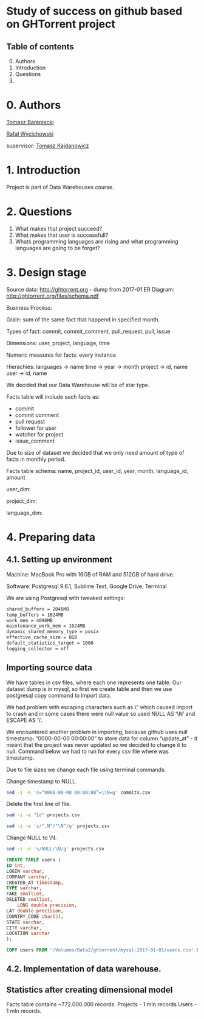 # Study of success on github based on GHTorrent project

## Table of contents
0. Authors
1. Introduction
2. Questions
3. 

# 0. Authors
[Tomasz Baraniecki](https://github.com/tbaraniecki)

[Rafał Wycichowski](https://github.com/Wyci)

supervisor: [Tomasz Kajdanowicz](https://github.com/kajdanowicz)

# 1. Introduction

Project is part of Data Warehouses course. 




# 2. Questions

1. What makes that project succeed? 
2. What makes that user is successfull? 
3. Whats programming languages are rising and what programming languages are going to be forget?

# 3. Design stage

Source data: http://ghtorrent.org - dump from 2017-01
ER Diagram: http://ghtorrent.org/files/schema.pdf

Business Process: 

Grain: sum of the same fact that happend in specified month.

Types of fact: commit, commit_comment, pull_request, pull, issue

Dimensions: user, project, language, time

Numeric measures for facts: every instance

Hierachies: 
languages -> name
time -> year -> month
project -> id, name
user -> id, name

We decided that our Data Warehouse will be of star type. 

Facts table will include such facts as:
* commit
* commit comment
* pull request
* follower for user
* watcher for project
* issue_comment

Due to size of dataset we decided that we only need amount of type of facts in monthly period. 

Facts table schema: name, project_id, user_id, year, month, language_id, amount

user_dim: 

project_dim: 

language_dim: 


# 4. Preparing data

## 4.1. Setting up environment

Machine: MacBook Pro with 16GB of RAM and 512GB of hard drive. 

Software: Postgresql 9.6.1, Sublime Text, Google Drive, Terminal 

We are using Postgresql with tweaked settings:

```bash
shared_buffers = 2048MB
temp_buffers = 1024MB
work_mem = 4096MB
maintenance_work_mem = 1024MB
dynamic_shared_memory_type = posix
effective_cache_size = 8GB
default_statistics_target = 1000
logging_collector = off
```

## Importing source data

We have tables in csv files, where each one represents one table. Our dataset dump is in mysql, so first we create table and then we use postgresql copy command to import data.

We had problem with escaping characters such as \” which caused import to crash and in some cases there were null value so used NULL AS ‘\N’ and ESCAPE AS ‘\’.

We encountered another problem in importing, because github uses null timestamp: “0000-00-00 00:00:00” to store data for column “update_at” - it meant that the project was never updated so we decided to change it to null. Command below we had to run for every csv file where was timestamp. 

Due to file sizes we change each file using terminal commands.

Change timestamp to NULL.
```bash
sed -i -e 's=“0000-00-00 00:00:00”=\\N=g' commits.csv
```

Delete the first line of file.
```bash
sed -i -e "1d" projects.csv
```

```bash
sed -i -e 's/",N"/"\N"/g' projects.csv
```

Change NULL to \N.
```bash
sed -i -e 's/NULL/\N/g' projects.csv
```


```sql
CREATE TABLE users (
ID int,
LOGIN varchar,
COMPANY varchar,
CREATED_AT timestamp,
TYPE varchar,
FAKE smallint,
DELETED smallint, 
	LONG double precision,
LAT double precision,
COUNTRY_CODE char(3),
STATE varchar,
CITY varchar,
LOCATION varchar
);
```


```sql
COPY users FROM '/Volumes/Data2/ghtorrent/mysql-2017-01-01/users.csv' DELIMITER ',' NULL AS '\N' ESCAPE AS '\' CSV;
```

## 4.2. Implementation of data warehouse.













## Statistics after creating dimensional model

Facts table contains ~772.000.000 records.
Projects - 1 mln records
Users - 1 mln records. 





































